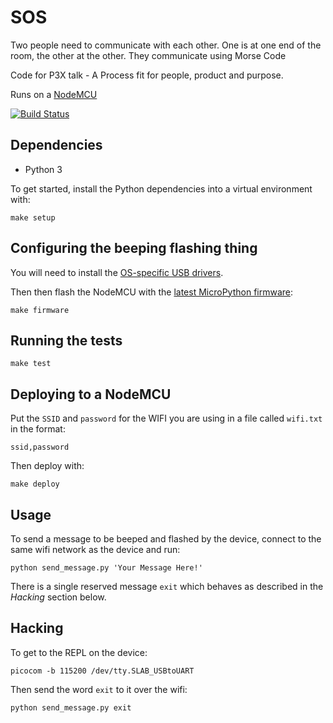 # SOS

Two people need to communicate with each other.  One is at one end of the room, the other at the other.  They communicate using Morse Code

Code for P3X talk - A Process fit for people, product and purpose.

Runs on a [NodeMCU](http://nodemcu.com/index_en.html)

[![Build Status](https://travis-ci.org/worldofchris/sos.svg?branch=master)](https://travis-ci.org/worldofchris)

## Dependencies

* Python 3

To get started, install the Python dependencies into a virtual environment with:

	make setup

## Configuring the beeping flashing thing

You will need to install the [OS-specific USB drivers](https://www.silabs.com/products/development-tools/software/usb-to-uart-bridge-vcp-drivers).

Then then flash the NodeMCU with the [latest MicroPython firmware](https://docs.micropython.org/en/latest/esp8266/esp8266/tutorial/intro.html#getting-the-firmware):

	make firmware

## Running the tests

	make test

## Deploying to a NodeMCU

Put the `SSID` and `password` for the WIFI you are using in a file called `wifi.txt` in the format:

	ssid,password

Then deploy with:

	make deploy 

## Usage

To send a message to be beeped and flashed by the device, connect to the same wifi network as the device and run:

	python send_message.py 'Your Message Here!'

There is a single reserved message `exit` which behaves as described in the *Hacking* section below.

## Hacking

To get to the REPL on the device:

	picocom -b 115200 /dev/tty.SLAB_USBtoUART

Then send the word `exit` to it over the wifi:

	python send_message.py exit
